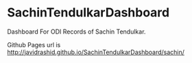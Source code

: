 SachinTendulkarDashboard
========================

Dashboard For ODI Records of Sachin Tendulkar.

Github Pages url is <a href="http://javidrashid.github.io/SachinTendulkarDashboard/sachin/" target="_blank">http://javidrashid.github.io/SachinTendulkarDashboard/sachin/</a>
